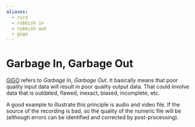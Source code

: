 ```yaml
---
aliases:
  - riro
  - rubbish in
  - rubbish out
  - gigo
---
```


# Garbage In, Garbage Out

[GIGO](https://en.wikipedia.org/wiki/Garbage_in,_garbage_out) refers to *Garbage In, Garbage Out*. It basically means that poor quality input data will result in poor quality output data. That could involve data that is outdated, flawed, inexact, biased, incomplete, etc.

A good example to illustrate this principle is audio and video file. If the source of the recording is bad, so the quality of the numeric file will be (although errors can be identified and corrected by post-processing).